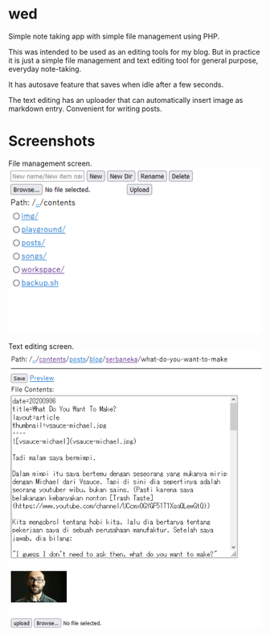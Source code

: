 # wed
Simple note taking app with simple file management using PHP.

This was intended to be used as an editing tools for my blog. 
But in practice it is just a simple file management and text editing tool for general purpose, everyday note-taking.

It has autosave feature that saves when idle after a few seconds.

The text editing has an uploader that can automatically insert image as markdown entry. Convenient for writing posts.

# Screenshots

File management screen.
![screenshot1](ss-wed1.png)

Text editing screen.
![screenshot2](ss-wed2.png)


